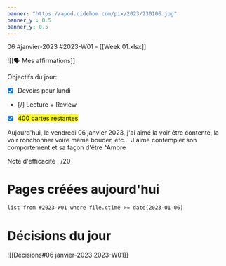 ```yaml
---
banner: "https://apod.cidehom.com/pix/2023/230106.jpg"
banner_y : 0.5
banner_y: 0.5
---
```

06 #janvier-2023 #2023-W01 - [[Week 01.xlsx]]

![[🗣️ Mes affirmations]]

Objectifs du jour:
- [x] Devoirs pour lundi
- [/] Lecture + Review
- [x] <mark class="hltr-default">400 cartes restantes</mark>


Aujourd'hui, le vendredi 06 janvier 2023, j'ai aimé la voir être contente, la voir ronchonner voire même bouder, etc... J'aime contempler son comportement et sa façon d'être ^Ambre

Note d'efficacité : /20

# Pages créées aujourd'hui
```dataview
list from #2023-W01 where file.ctime >= date(2023-01-06)
```

# Décisions du jour
![[Décisions#06 janvier-2023 2023-W01]]